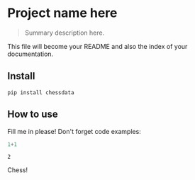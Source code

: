 # Project name here
> Summary description here.


This file will become your README and also the index of your documentation.

## Install

`pip install chessdata`

## How to use

Fill me in please! Don't forget code examples:

```python
1+1
```




    2



Chess!

